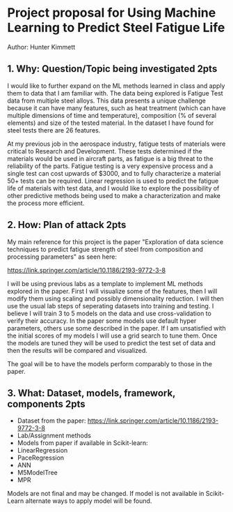 # Project proposal for Using Machine Learning to Predict Steel Fatigue Life
Author: Hunter Kimmett

## 1. Why: Question/Topic being investigated 2pts

I would like to further expand on the ML methods learned in class and apply them to data that I am familiar with. The data being explored is Fatigue Test data from multiple steel alloys. This data presents a unique challenge because it can have many features, such as heat treatment (which can have multiple dimensions of time and temperature), composition (% of several elements) and size of the tested material. In the dataset I have found for steel tests there are 26 features.

At my previous job in the aerospace industry, fatigue tests of materials were critical to Research and Development. These tests determined if the materials would be used in aircraft parts, as fatigue is a big threat to the reliability of the parts. Fatigue testing is a very expensive process and a single test can cost upwards of $3000, and to fully characterize a material 50+ tests can be required. Linear regression is used to predict the fatigue life of materials with test data, and I would like to explore the possibility of other predictive methods being used to make a characterization and make the process more efficient.

## 2. How: Plan of attack 2pts

My main reference for this project is the paper "Exploration of data science techniques to predict fatigue strength of steel from composition and processing parameters" as seen here:

https://link.springer.com/article/10.1186/2193-9772-3-8

I will be using previous labs as a template to implement ML methods explored in the paper. First I will visualize some of the features, then I will modify them using scaling and possibly dimensionality reduction. I will then use the usual lab steps of seperating datasets into training and testing. I believe I will train 3 to 5 models on the data and use cross-validation to verify their accuracy. In the paper some models use default hyper parameters, others use some described in the paper. If I am unsatisfied with the initial scores of my models I will use a grid search to tune them. Once the models are tuned they will be used to predict the test set of data and then the results will be compared and visualized.

The goal will be to have the models perform comparably to those in the paper.

## 3. What: Dataset, models, framework, components 2pts

- Dataset from the paper: https://link.springer.com/article/10.1186/2193-9772-3-8
- Lab/Assignment methods
- Models from paper if available in Scikit-learn:
- LinearRegression
- PaceRegression
- ANN
- M5ModelTree
- MPR

Models are not final and may be changed. If model is not available in Scikit-Learn alternate ways to apply model will be found.
